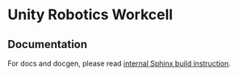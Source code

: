 # Unity Robotics Workcell

## Documentation

For docs and docgen, please read [internal Sphinx build instruction](catkin_ws/src/rvl_ur_robotiq/sphinx-docgen/).